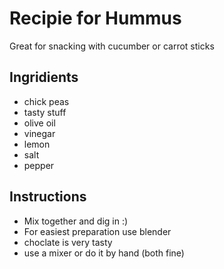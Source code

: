 # Recipie for Hummus
Great for snacking with cucumber or carrot sticks

## Ingridients
- chick peas
- tasty stuff
- olive oil
- vinegar
- lemon
- salt 
- pepper

## Instructions
- Mix together and dig in :)
- For easiest preparation use blender
- choclate is very tasty
- use a mixer or do it by hand (both fine)
